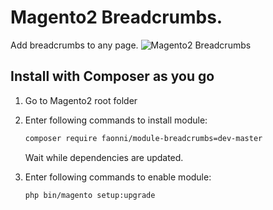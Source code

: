 # Magento2 Breadcrumbs. 
Add breadcrumbs to any page.
![Magento2 Breadcrumbs](http://i.imgur.com/ZznPoeY.png)

## Install with Composer as you go

1. Go to Magento2 root folder

2. Enter following commands to install module:

    ```bash
    composer require faonni/module-breadcrumbs=dev-master
    ```
   Wait while dependencies are updated.

3. Enter following commands to enable module:

    ```bash
    php bin/magento setup:upgrade
    ```
